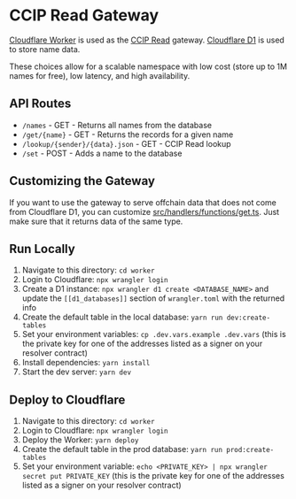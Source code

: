 # CCIP Read Gateway

[Cloudflare Worker](https://developers.cloudflare.com/workers/) is used as the [CCIP Read](https://eips.ethereum.org/EIPS/eip-3668) gateway. [Cloudflare D1](https://developers.cloudflare.com/d1/) is used to store name data.

These choices allow for a scalable namespace with low cost (store up to 1M names for free), low latency, and high availability.

## API Routes

- `/names` - GET - Returns all names from the database
- `/get/{name}` - GET - Returns the records for a given name
- `/lookup/{sender}/{data}.json` - GET - CCIP Read lookup
- `/set` - POST - Adds a name to the database

## Customizing the Gateway

If you want to use the gateway to serve offchain data that does not come from Cloudflare D1, you can customize [src/handlers/functions/get.ts](./src/handlers/functions/get.ts). Just make sure that it returns data of the same type.

## Run Locally

1. Navigate to this directory: `cd worker`
2. Login to Cloudflare: `npx wrangler login`
3. Create a D1 instance: `npx wrangler d1 create <DATABASE_NAME>` and update the `[[d1_databases]]` section of `wrangler.toml` with the returned info
4. Create the default table in the local database: `yarn run dev:create-tables`
5. Set your environment variables: `cp .dev.vars.example .dev.vars` (this is the private key for one of the addresses listed as a signer on your resolver contract)
6. Install dependencies: `yarn install`
7. Start the dev server: `yarn dev`

## Deploy to Cloudflare

1. Navigate to this directory: `cd worker`
2. Login to Cloudflare: `npx wrangler login`
3. Deploy the Worker: `yarn deploy`
4. Create the default table in the prod database: `yarn run prod:create-tables`
5. Set your environment variable: `echo <PRIVATE_KEY> | npx wrangler secret put PRIVATE_KEY` (this is the private key for one of the addresses listed as a signer on your resolver contract)
